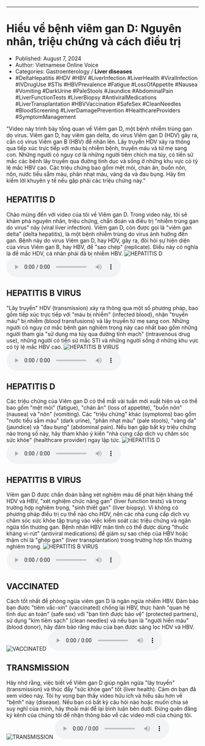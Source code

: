 
---

# Hiểu về bệnh viêm gan D: Nguyên nhân, triệu chứng và cách điều trị

- Published: August 7, 2024
- Author: Vietnamese Online Voice
- Categories: Gastroenterology / **Liver diseases**
- #DeltaHepatitis #HDV #HBV #LiverInfection #LiverHealth #ViralInfection #IVDrugUse #STIs #HBVPrevalence #Fatigue #LossOfAppetite #Nausea #Vomiting #DarkUrine #PaleStools #Jaundice #AbdominalPain #LiverFunctionTests #LiverBiopsy #AntiviralMedications #LiverTransplantation #HBVVaccination #SafeSex #CleanNeedles #BloodScreening #LiverDamagePrevention #HealthcareProviders #SymptomManagement

"Video này trình bày tổng quan về Viêm gan D, một bệnh nhiễm trùng gan do virus. Viêm gan D, hay viêm gan delta, do virus Viêm gan D (HDV) gây ra, cần có virus Viêm gan B (HBV) để nhân lên. Lây truyền HDV xảy ra thông qua tiếp xúc trực tiếp với máu bị nhiễm bệnh, truyền máu và từ mẹ sang con. Những người có nguy cơ là những người tiêm chích ma túy, có tiền sử mắc các bệnh lây truyền qua đường tình dục và sống ở những khu vực có tỷ lệ mắc HBV cao. Các triệu chứng bao gồm mệt mỏi, chán ăn, buồn nôn, nôn, nước tiểu sẫm màu, phân nhạt màu, vàng da và đau bụng. Hãy tìm kiếm lời khuyên y tế nếu gặp phải các triệu chứng này."


## HEPATITIS D

Chào mừng đến với video của tôi về Viêm gan D. Trong video này, tôi sẽ khám phá nguyên nhân, triệu chứng, chẩn đoán và điều trị "nhiễm trùng gan do virus" này (viral liver infection). Viêm gan D, còn được gọi là "viêm gan delta" (delta hepatitis), là một bệnh nhiễm trùng do virus ảnh hưởng đến gan. Bệnh này do virus Viêm gan D, hay HDV, gây ra, đòi hỏi sự hiện diện của virus Viêm gan B, hay HBV, để "sao chép" (replicate). Điều này có nghĩa là để mắc HDV, cá nhân phải đã bị nhiễm HBV.
![HEPATITIS D](https://http-archiver-apis-production-80.schnworks.com/storage/images/transitions/2024-08-07/transition--12878338799-Montserrat-SemiBold-673AB7.jpg)
<audio controls>
    <source src="https://http-archiver-apis-production-80.schnworks.com/storage/storage/audio/file-37144886222.mp3" type="audio/mpeg">
</audio>



## HEPATITIS B VIRUS

"Lây truyền" HDV (transmission) xảy ra thông qua một số phương pháp, bao gồm tiếp xúc trực tiếp với "máu bị nhiễm" (infected blood), nhận "truyền máu" bị nhiễm (blood transfusions) và lây truyền từ mẹ sang con. Những người có nguy cơ mắc bệnh gan nghiêm trọng này cao nhất bao gồm những người tham gia "sử dụng ma túy qua đường tĩnh mạch" (intravenous drug use), những người có tiền sử mắc STI và những người sống ở những khu vực có tỷ lệ mắc HBV cao.
![HEPATITIS B VIRUS](https://http-archiver-apis-production-80.schnworks.com/storage/images/transitions/2024-08-07/transition-14378888930-Montserrat-Medium-9C27B0.jpg)
<audio controls>
    <source src="https://http-archiver-apis-production-80.schnworks.com/storage/storage/audio/file-17121427706.mp3" type="audio/mpeg">
</audio>



## HEPATITIS D

Các triệu chứng của Viêm gan D có thể mất vài tuần mới xuất hiện và có thể bao gồm "mệt mỏi" (fatigue), "chán ăn" (loss of appetite), "buồn nôn" (nausea) và "nôn" (vomiting). Các "triệu chứng" khác (symptoms) bao gồm "nước tiểu sẫm màu" (dark urine), "phân nhạt màu" (pale stools), "vàng da" (jaundice) và "đau bụng" (abdominal pain). Nếu bạn gặp bất kỳ triệu chứng nào trong số này, hãy tham khảo ý kiến ​​"nhà cung cấp dịch vụ chăm sóc sức khỏe" (healthcare provider) ngay lập tức.
![HEPATITIS D](https://http-archiver-apis-production-80.schnworks.com/storage/images/transitions/2024-08-07/transition-7771632456-Montserrat-Thin-9C27B0.jpg)
<audio controls>
    <source src="https://http-archiver-apis-production-80.schnworks.com/storage/storage/audio/file-40907588410.mp3" type="audio/mpeg">
</audio>



## HEPATITIS B VIRUS

Viêm gan D được chẩn đoán bằng xét nghiệm máu để phát hiện kháng thể HDV và HBV, "xét nghiệm chức năng gan" (liver function tests) và trong trường hợp nghiêm trọng, "sinh thiết gan" (liver biopsy). Vì không có phương pháp điều trị cụ thể nào cho HDV, nên các nhà cung cấp dịch vụ chăm sóc sức khỏe tập trung vào việc kiểm soát các triệu chứng và ngăn ngừa tổn thương gan. Bệnh nhân HBV mãn tính có thể được dùng "thuốc kháng vi-rút" (antiviral medications) để giảm sự sao chép của HBV hoặc thậm chí là "ghép gan" (liver transplantation) trong trường hợp tổn thương nghiêm trọng.
![HEPATITIS B VIRUS](https://http-archiver-apis-production-80.schnworks.com/storage/images/transitions/2024-08-07/transition--841786998-Montserrat-Black-9C27B0.jpg)
<audio controls>
    <source src="https://http-archiver-apis-production-80.schnworks.com/storage/storage/audio/file-14327312164.mp3" type="audio/mpeg">
</audio>



## VACCINATED

Cách tốt nhất để phòng ngừa viêm gan D là ngăn ngừa nhiễm HBV. Đảm bảo bạn được "tiêm vắc-xin" (vaccinated) chống lại HBV, thực hành "quan hệ tình dục an toàn" (safe sex) với "bạn tình được bảo vệ" (protected partners), sử dụng "kim tiêm sạch" (clean needles) và nếu bạn là "người hiến máu" (blood donor), hãy đảm bảo rằng máu của bạn được sàng lọc HDV và HBV.
![VACCINATED](https://http-archiver-apis-production-80.schnworks.com/storage/images/transitions/2024-08-07/transition--18226114491-Montserrat-SemiBold-303F9F.jpg)
<audio controls>
    <source src="https://http-archiver-apis-production-80.schnworks.com/storage/storage/audio/file-11708895352.mp3" type="audio/mpeg">
</audio>



## TRANSMISSION

Hãy nhớ rằng, việc biết về Viêm gan D giúp ngăn ngừa "lây truyền" (transmission) và thúc đẩy "sức khỏe gan" tốt (liver health). Cảm ơn bạn đã xem video này. Tôi hy vọng bạn thấy video hữu ích và hiểu sâu hơn về "bệnh" này (disease). Nếu bạn có bất kỳ câu hỏi nào hoặc muốn chia sẻ suy nghĩ của mình, hãy thoải mái để lại bình luận bên dưới. Đừng quên đăng ký kênh của chúng tôi để nhận thông báo về các video mới của chúng tôi.
![TRANSMISSION](https://http-archiver-apis-production-80.schnworks.com/storage/images/transitions/2024-08-07/transition--8343031774-Montserrat-Regular-1A237E.jpg)
<audio controls>
    <source src="https://http-archiver-apis-production-80.schnworks.com/storage/storage/audio/file-7545522225.mp3" type="audio/mpeg">
</audio>

